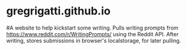 # gregrigatti.github.io
#A website to help kickstart some writing. Pulls writing prompts from https://www.reddit.com/r/WritingPrompts/ using the Reddit API. After writing, stores submissions in browser's localstorage, for later pulling.
